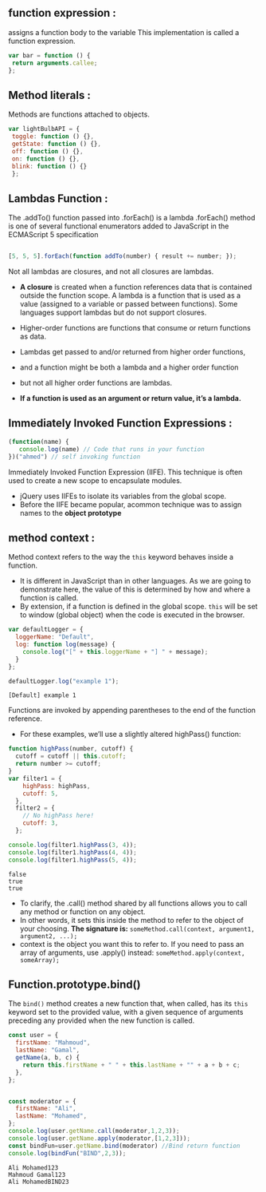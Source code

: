 ## function expression :
assigns a function body to the variable This implementation is called a function expression.

``` javascript
var bar = function () {
 return arguments.callee;
};

  ```

## Method literals :
 Methods are functions attached to objects.
``` javascript
var lightBulbAPI = {
 toggle: function () {},
 getState: function () {},
 off: function () {},
 on: function () {},
 blink: function () {}
 };

  ```
## Lambdas Function :
The .addTo() function passed into .forEach() is a lambda
.forEach() method is one of several functional enumerators added to JavaScript in the ECMAScript 5 specification
```javascript

[5, 5, 5].forEach(function addTo(number) { result += number; });
```

Not all lambdas are closures, and not all closures are lambdas.
- **A closure** is created when a function references data that is contained outside the function scope. A lambda is a function that is used as a value (assigned to a variable or passed between
functions). Some languages support lambdas but do not support closures.

- Higher-order functions are functions that consume or return functions as data.
- Lambdas get passed to and/or returned from higher order functions, 
- and a function might be both a lambda and a higher order function
-  but not all higher order functions are lambdas.
-  **If a function is used as an argument or return value, it’s a lambda.**

## Immediately Invoked Function Expressions :
```javascript
(function(name) {
   console.log(name) // Code that runs in your function
})("ahmed") // self invoking function
```
Immediately Invoked Function Expression (IIFE). 
This technique is often used to create a new scope to encapsulate modules. 
- jQuery uses IIFEs to isolate its variables from the global scope.
-  Before the IIFE became popular, acommon technique was to assign names to the **object prototype**




## method context : 
Method context refers to the way the `this` keyword behaves inside a function.
- It is different in JavaScript than in other languages. As we are going to demonstrate here, the value of this is determined by how and where a function is called.
- By extension, if a function is defined in the global scope.
   `this` will be set to window (global object) when the code is executed in the browser.
```javascript
var defaultLogger = {
  loggerName: "Default",
  log: function log(message) {
    console.log("[" + this.loggerName + "] " + message);
  }
};

defaultLogger.log("example 1");
```
```
[Default] example 1
```
  Functions are invoked by appending parentheses to the end of the function reference.
- For these examples, we’ll use a slightly altered highPass() function:
```javascript
function highPass(number, cutoff) {
  cutoff = cutoff || this.cutoff;
  return number >= cutoff;
}
var filter1 = {
    highPass: highPass,
    cutoff: 5,
  },
  filter2 = {
    // No highPass here!
    cutoff: 3,
  };

console.log(filter1.highPass(3, 4));
console.log(filter1.highPass(4, 4));
console.log(filter1.highPass(5, 4));
```
```
false
true
true
```
- To clarify, the .call() method shared by all functions allows you to call any method or function on any object.
- In other words, it sets this inside the method to refer to the object of your choosing.
**The signature is:** 
`someMethod.call(context, argument1, argument2, ...);`
- context is the object you want this to refer to. If you need to pass an array of
arguments, use .apply() instead:
`someMethod.apply(context, someArray);`

## Function.prototype.bind()
The `bind()` method creates a new function that, when called, has its `this` keyword set to the provided value, with a given sequence of arguments preceding any provided when the new function is called.
```javascript
const user = {
  firstName: "Mahmoud",
  lastName: "Gamal",
  getName(a, b, c) {
    return this.firstName + " " + this.lastName + "" + a + b + c;
  },
};


const moderator = {
  firstName: "Ali",
  lastName: "Mohamed",
};
console.log(user.getName.call(moderator,1,2,3));
console.log(user.getName.apply(moderator,[1,2,3]));
const bindFun=user.getName.bind(moderator) //Bind return function 
console.log(bindFun("BIND",2,3));

```
```
Ali Mohamed123
Mahmoud Gamal123
Ali MohamedBIND23

```